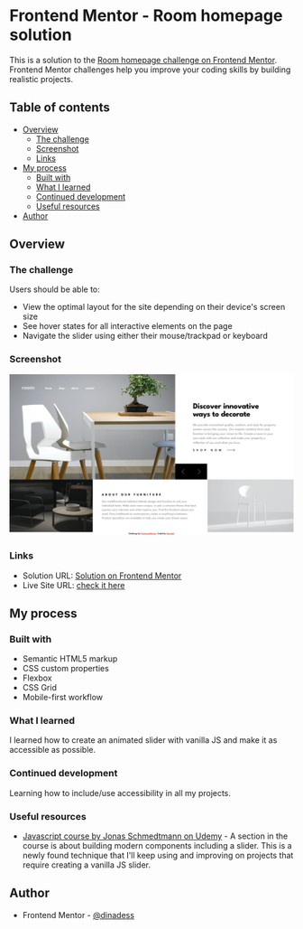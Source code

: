 # Frontend Mentor - Room homepage solution

This is a solution to the [Room homepage challenge on Frontend Mentor](https://www.frontendmentor.io/challenges/room-homepage-BtdBY_ENq). Frontend Mentor challenges help you improve your coding skills by building realistic projects.

## Table of contents

- [Overview](#overview)
  - [The challenge](#the-challenge)
  - [Screenshot](#screenshot)
  - [Links](#links)
- [My process](#my-process)
  - [Built with](#built-with)
  - [What I learned](#what-i-learned)
  - [Continued development](#continued-development)
  - [Useful resources](#useful-resources)
- [Author](#author)

## Overview

### The challenge

Users should be able to:

- View the optimal layout for the site depending on their device's screen size
- See hover states for all interactive elements on the page
- Navigate the slider using either their mouse/trackpad or keyboard

### Screenshot

![Here is a screenshot on desktop](./images/myScreenshot.png)

### Links

- Solution URL: [Solution on Frontend Mentor](https://your-solution-url.com)
- Live Site URL: [check it here](https://dinadess.github.io/room-homepage-fm/)

## My process

### Built with

- Semantic HTML5 markup
- CSS custom properties
- Flexbox
- CSS Grid
- Mobile-first workflow

### What I learned

I learned how to create an animated slider with vanilla JS and make it as accessible as possible.

### Continued development

Learning how to include/use accessibility in all my projects.

### Useful resources

- [Javascript course by Jonas Schmedtmann on Udemy](https://www.udemy.com/course/the-complete-javascript-course) - A section in the course is about building modern components including a slider. This is a newly found technique that I'll keep using and improving on projects that require creating a vanilla JS slider.

## Author

- Frontend Mentor - [@dinadess](https://www.frontendmentor.io/profile/dinadess)
